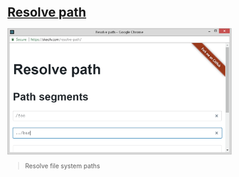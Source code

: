 [Resolve path][site]
====================

[![Screenshot](screenshot.png)][site]

> Resolve file system paths

[site]: https://skeoh.com/resolve-path/
